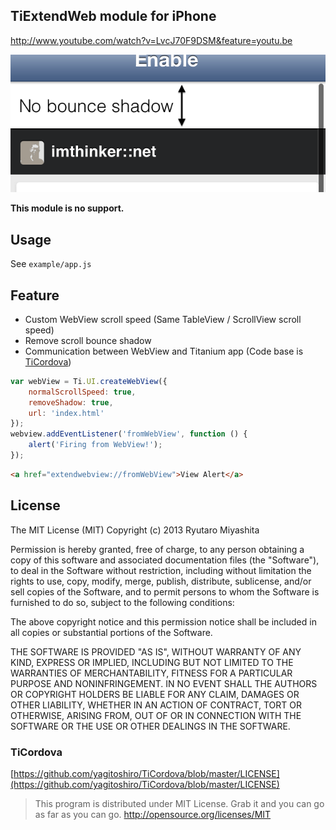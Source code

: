 TiExtendWeb module for iPhone
-----

http://www.youtube.com/watch?v=LvcJ70F9DSM&feature=youtu.be

![image](tiextendweb.png)

**This module is no support.**

## Usage

See `example/app.js`

## Feature

* Custom WebView scroll speed (Same TableView / ScrollView scroll speed)
* Remove scroll bounce shadow
* Communication between WebView and Titanium app (Code base is [TiCordova](https://github.com/yagitoshiro/TiCordova))

```javascript
var webView = Ti.UI.createWebView({
    normalScrollSpeed: true,
    removeShadow: true,
    url: 'index.html'
});
webview.addEventListener('fromWebView', function () {
    alert('Firing from WebView!');
});
```

```html
<a href="extendwebview://fromWebView">View Alert</a>
```

## License

The MIT License (MIT) Copyright (c) 2013 Ryutaro Miyashita

Permission is hereby granted, free of charge, to any person obtaining a copy of this software and associated documentation files (the "Software"), to deal in the Software without restriction, including without limitation the rights to use, copy, modify, merge, publish, distribute, sublicense, and/or sell copies of the Software, and to permit persons to whom the Software is furnished to do so, subject to the following conditions:

The above copyright notice and this permission notice shall be included in all copies or substantial portions of the Software.

THE SOFTWARE IS PROVIDED "AS IS", WITHOUT WARRANTY OF ANY KIND, EXPRESS OR IMPLIED, INCLUDING BUT NOT LIMITED TO THE WARRANTIES OF MERCHANTABILITY, FITNESS FOR A PARTICULAR PURPOSE AND NONINFRINGEMENT. IN NO EVENT SHALL THE AUTHORS OR COPYRIGHT HOLDERS BE LIABLE FOR ANY CLAIM, DAMAGES OR OTHER LIABILITY, WHETHER IN AN ACTION OF CONTRACT, TORT OR OTHERWISE, ARISING FROM, OUT OF OR IN CONNECTION WITH THE SOFTWARE OR THE USE OR OTHER DEALINGS IN THE SOFTWARE.

### TiCordova

[https://github.com/yagitoshiro/TiCordova/blob/master/LICENSE](https://github.com/yagitoshiro/TiCordova/blob/master/LICENSE)
> This program is distributed under MIT License. Grab it and you can go as far as you can go.
> http://opensource.org/licenses/MIT